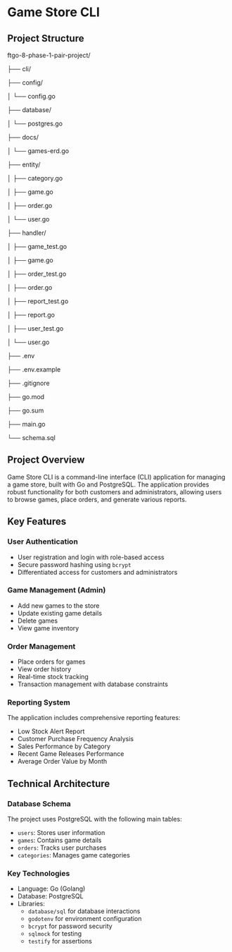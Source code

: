 # Game Store CLI

## Project Structure

ftgo-8-phase-1-pair-project/

├── cli/

├── config/

│   └── config.go

├── database/

│   └── postgres.go

├── docs/

│   └── games-erd.go

├── entity/

│   ├── category.go

│   ├── game.go

│   ├── order.go

│   └── user.go

├── handler/

│   ├── game_test.go

│   ├── game.go

│   ├── order_test.go

│   ├── order.go

│   ├── report_test.go

│   ├── report.go

│   ├── user_test.go

│   └── user.go

├── .env

├── .env.example

├── .gitignore

├── go.mod

├── go.sum

├── main.go

└── schema.sql

## Project Overview

Game Store CLI is a command-line interface (CLI) application for managing a game store, built with Go and PostgreSQL. The application provides robust functionality for both customers and administrators, allowing users to browse games, place orders, and generate various reports.

## Key Features

### User Authentication
- User registration and login with role-based access
- Secure password hashing using `bcrypt`
- Differentiated access for customers and administrators

### Game Management (Admin)
- Add new games to the store
- Update existing game details
- Delete games
- View game inventory

### Order Management
- Place orders for games
- View order history
- Real-time stock tracking
- Transaction management with database constraints

### Reporting System
The application includes comprehensive reporting features:
- Low Stock Alert Report
- Customer Purchase Frequency Analysis
- Sales Performance by Category
- Recent Game Releases Performance
- Average Order Value by Month

## Technical Architecture

### Database Schema
The project uses PostgreSQL with the following main tables:
- `users`: Stores user information
- `games`: Contains game details
- `orders`: Tracks user purchases
- `categories`: Manages game categories

### Key Technologies
- Language: Go (Golang)
- Database: PostgreSQL
- Libraries:
  - `database/sql` for database interactions
  - `godotenv` for environment configuration
  - `bcrypt` for password security
  - `sqlmock` for testing
  - `testify` for assertions
